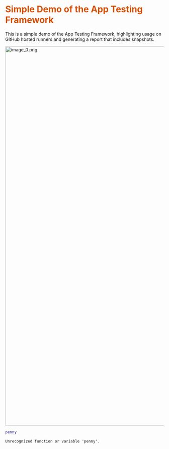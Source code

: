 
# <span style="color:rgb(213,80,0)">Simple Demo of the App Testing Framework</span>

This is a simple demo of the App Testing Framework, highlighting usage on GitHub hosted runners and generating a report that includes snapshots.  


<p style="text-align:left"><img src="README_media/image_0.png" width="1204" alt="image_0.png"></p>

```matlab
penny
```

```TextOutput
Unrecognized function or variable 'penny'.
```
